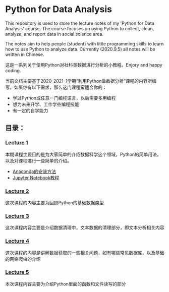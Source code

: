 # Python for Data Analysis

This repository is used to store the lecture notes of my 'Python for Data Analysis' course.
The course focuses on using Python to collect, clean, analyze, and report data in social science area.

The notes aim to help people (student) with little programming skills to learn how to use Python to analyze data.
Currently (2020.9.5) all notes will be written in Chinese.

这是一系列关于使用Python对社科类数据进行分析的小教程。Enjory and happy coding.

当前文档主要基于2020-2021-1学期“利用Python做数据分析”课程的内容所编写。如果你有以下需求，那么这门课程蛮适合你的：

- 学过Python或任意一门编程语言，以后需要多用编程
- 想为未来升学、工作学些编程技能
- 有一定的自学能力

## 目录：

### [Lecture 1](html_sildes\Week1_intro.html)

本期课程主要目的是为大家简单的介绍数据科学这个领域，Python的简单用法，以及对课程进行一些简单的介绍。
- [Anaconda的安装方法](help_docs\Anaconda_installsetup.html)
- [Jupyter Notebook教程](help_docs\Jnb_tutorial.html)

### [Lecture 2](html_sildes\Week2_python_variables.html)

这次课程的内容主要为回顾Python的基础数据类型


### [Lecture 3](html_sildes\Week3_text_analysis.html)

这次课程内容主要是介绍数据清理中，文本数据的清理部分，即文本分析相关内容

### [Lecture 4](html_sildes\Week4_dataaccess.html)
这次课程的内容是讲解数据获取的一些相关问题，如有哪些常见数据库，以及基础的网络爬虫的介绍

### [Lecture 5](html_sildes\Week5_function_filerw.html)
本次课程内容主要为介绍Python里面的函数和文件读写的部分